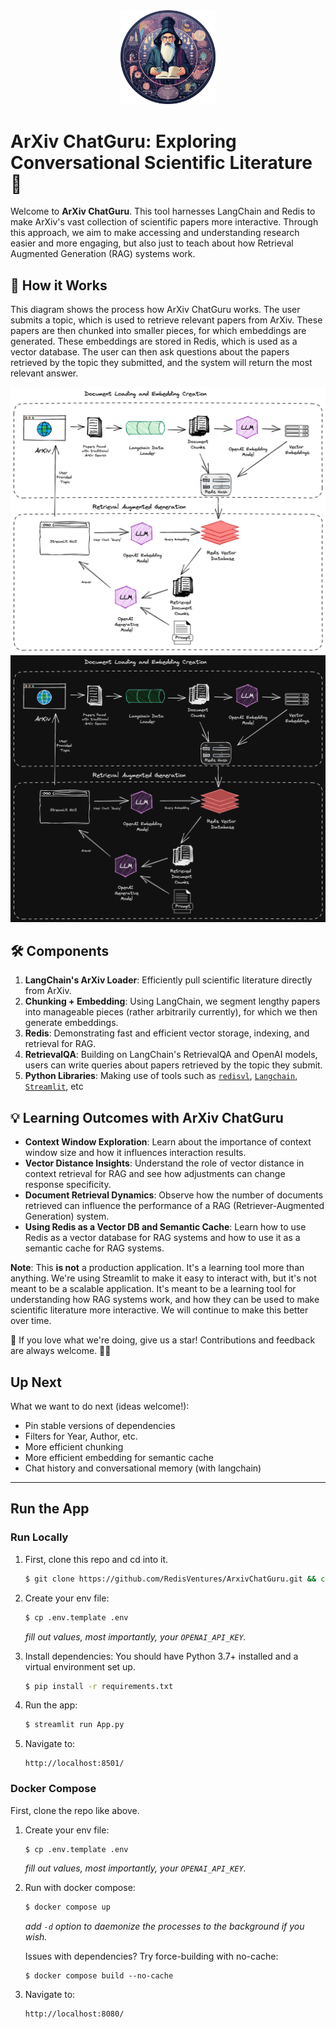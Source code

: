 
<div align="center">
    <a href="https://github.com/CrayLabs/SmartSim"><img src="./app/assets/arxivguru_crop.png" width="30%"><img></a>
</div>

# ArXiv ChatGuru: Exploring Conversational Scientific Literature 📖

Welcome to **ArXiv ChatGuru**. This tool harnesses LangChain and Redis to make ArXiv's vast collection of scientific papers more interactive. Through this approach, we aim to make accessing and understanding research easier and more engaging, but also just to teach about how Retrieval Augmented Generation (RAG) systems work.

## 📖 How it Works

This diagram shows the process how ArXiv ChatGuru works. The user submits a topic, which is used to retrieve relevant papers from ArXiv. These papers are then chunked into smaller pieces, for which embeddings are generated. These embeddings are stored in Redis, which is used as a vector database. The user can then ask questions about the papers retrieved by the topic they submitted, and the system will return the most relevant answer.

![ref arch](app/assets/diagram.png#gh-light-mode-only)
![ref arch](app/assets/diagram-dark.png#gh-dark-mode-only)

## 🛠 Components

1. **LangChain's ArXiv Loader**: Efficiently pull scientific literature directly from ArXiv.
2. **Chunking + Embedding**: Using LangChain, we segment lengthy papers into manageable pieces (rather arbitrarily currently), for which we then generate embeddings.
3. **Redis**: Demonstrating fast and efficient vector storage, indexing, and retrieval for RAG.
4. **RetrievalQA**: Building on LangChain's RetrievalQA and OpenAI models, users can write queries about papers retrieved by the topic they submit.
5. **Python Libraries**: Making use of tools such as [`redisvl`](https://redisvl.com), [`Langchain`](https://www.langchain.com/), [`Streamlit`](https://streamlit.io/), etc
## 💡 Learning Outcomes with ArXiv ChatGuru

- **Context Window Exploration**: Learn about the importance of context window size and how it influences interaction results.
- **Vector Distance Insights**: Understand the role of vector distance in context retrieval for RAG and see how adjustments can change response specificity.
- **Document Retrieval Dynamics**: Observe how the number of documents retrieved can influence the performance of a RAG (Retriever-Augmented Generation) system.
- **Using Redis as a Vector DB and Semantic Cache**: Learn how to use Redis as a vector database for RAG systems and how to use it as a semantic cache for RAG systems.


**Note**: This **is not** a production application. It's a learning tool more than anything. We're using Streamlit to make it easy to interact with, but it's not meant to be a scalable application. It's meant to be a learning tool for understanding how RAG systems work, and how they can be used to make scientific literature more interactive. We will continue to make this better over time.


🌟 If you love what we're doing, give us a star! Contributions and feedback are always welcome. 🌌🔭

## Up Next

What we want to do next (ideas welcome!):

- Pin stable versions of dependencies
- Filters for Year, Author, etc.
- More efficient chunking
- More efficient embedding for semantic cache
- Chat history and conversational memory (with langchain)

____

## Run the App

### Run Locally

1. First, clone this repo and cd into it.
    ```bash
    $ git clone https://github.com/RedisVentures/ArxivChatGuru.git && cd ArxivChatGuru
    ```

2. Create your env file:
    ```bash
    $ cp .env.template .env
    ```
    *fill out values, most importantly, your `OPENAI_API_KEY`.*

3. Install dependencies:
    You should have Python 3.7+ installed and a virtual environment set up.
    ```bash
    $ pip install -r requirements.txt
    ```

4. Run the app:
    ```bash
    $ streamlit run App.py
    ```

5. Navigate to:
    ```
    http://localhost:8501/
    ```


### Docker Compose

First, clone the repo like above.

1. Create your env file:
    ```bash
    $ cp .env.template .env
    ```
    *fill out values, most importantly, your `OPENAI_API_KEY`.*

2. Run with docker compose:
    ```bash
    $ docker compose up
    ```
    *add `-d` option to daemonize the processes to the background if you wish.*

    Issues with dependencies? Try force-building with no-cache:
    ```
    $ docker compose build --no-cache
    ```

3. Navigate to:
    ```
    http://localhost:8080/
    ```
